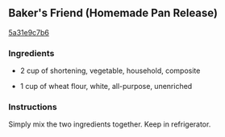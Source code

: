## Baker's Friend (Homemade Pan Release)

[5a31e9c7b6](http://www.food.com/recipe/bakers-friend-homemade-pan-release-443310)

### Ingredients

 - 2 cup of shortening, vegetable, household, composite

 - 1 cup of wheat flour, white, all-purpose, unenriched

### Instructions

Simply mix the two ingredients together. Keep in refrigerator.